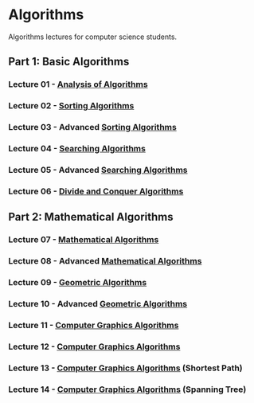 # Algorithms
Algorithms lectures for computer science students.

## Part 1: Basic Algorithms

### Lecture 01 - [Analysis of Algorithms](https://github.com/cs-MohamedAyman/Algorithms/tree/master/Lecture%2001%20-%20Analysis%20of%20Algorithms)
### Lecture 02 - [Sorting Algorithms](https://github.com/cs-MohamedAyman/Algorithms/tree/master/Lecture%2002%20-%20Sorting%20Algorithms)
### Lecture 03 - Advanced [Sorting Algorithms](https://github.com/cs-MohamedAyman/Algorithms/tree/master/Lecture%2003%20-%20Sorting%20Algorithms)
### Lecture 04 - [Searching Algorithms](https://github.com/cs-MohamedAyman/Algorithms/tree/master/Lecture%2004%20-%20Searching%20Algorithms)
### Lecture 05 - Advanced [Searching Algorithms](https://github.com/cs-MohamedAyman/Algorithms/tree/master/Lecture%2005%20-%20Searching%20Algorithms)
### Lecture 06 - [Divide and Conquer Algorithms](https://github.com/cs-MohamedAyman/Algorithms/tree/master/Lecture%2006%20-%20Divide%20and%20Conquer%20Algorithms)

## Part 2: Mathematical Algorithms

### Lecture 07 - [Mathematical Algorithms](https://github.com/cs-MohamedAyman/Algorithms/tree/master/Lecture%2007%20-%20Mathematical%20Algorithms)
### Lecture 08 - Advanced [Mathematical Algorithms](https://github.com/cs-MohamedAyman/Algorithms/tree/master/Lecture%2008%20-%20Mathematical%20Algorithms)
### Lecture 09 - [Geometric Algorithms](https://github.com/cs-MohamedAyman/Algorithms/tree/master/Lecture%2009%20-%20Geometric%20Algorithms)
### Lecture 10 - Advanced [Geometric Algorithms](https://github.com/cs-MohamedAyman/Algorithms/tree/master/Lecture%2010%20-%20Geometric%20Algorithms)
### Lecture 11 - [Computer Graphics Algorithms](https://github.com/cs-MohamedAyman/Algorithms/tree/master/Lecture%2011%20-%20Computer%20Graphics%20Algorithms)
### Lecture 12 - [Computer Graphics Algorithms](https://github.com/cs-MohamedAyman/Algorithms/tree/master/Lecture%2012%20-%20Computer%20Graphics%20Algorithms)
### Lecture 13 - [Computer Graphics Algorithms](https://github.com/cs-MohamedAyman/Algorithms/tree/master/Lecture%2013%20-%20Computer%20Graphics%20Algorithms) (Shortest Path)
### Lecture 14 - [Computer Graphics Algorithms](https://github.com/cs-MohamedAyman/Algorithms/tree/master/Lecture%2014%20-%20Computer%20Graphics%20Algorithms) (Spanning Tree)
